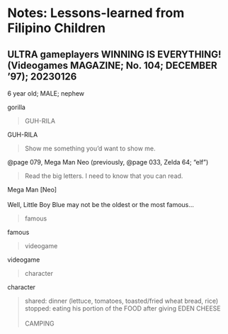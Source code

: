# Notes: Lessons-learned from Filipino Children

## ULTRA gameplayers WINNING IS EVERYTHING! (Videogames MAGAZINE; No. 104; DECEMBER ’97); 20230126

6 year old; MALE; nephew

gorilla

> GUH-RILA

GUH-RILA

> Show me something you’d want to show me. 

@page 079, Mega Man Neo (previously, @page 033, Zelda 64; “elf”)

> Read the big letters. I need to know that you can read.

Mega Man [Neo]<br/>
<br/>
Well, Little Boy Blue may not be the oldest or the most famous…

> famous

famous

> videogame

videogame

> character

character

> shared: dinner (lettuce, tomatoes, toasted/fried wheat bread, rice)<br/>
> stopped: eating his portion of the FOOD after giving EDEN CHEESE<br/>
> <br/>
> CAMPING

